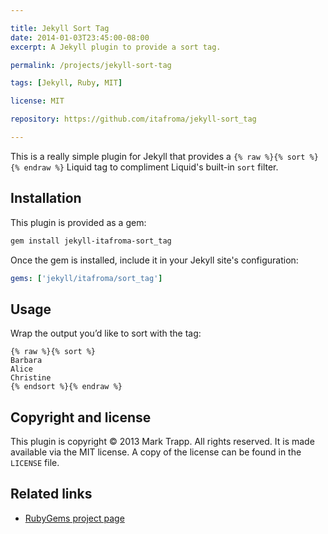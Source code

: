 ```yaml
---

title: Jekyll Sort Tag
date: 2014-01-03T23:45:00-08:00
excerpt: A Jekyll plugin to provide a sort tag.

permalink: /projects/jekyll-sort-tag

tags: [Jekyll, Ruby, MIT]

license: MIT

repository: https://github.com/itafroma/jekyll-sort_tag

---
```

This is a really simple plugin for Jekyll that provides a
`{% raw %}{% sort %}{% endraw %}` Liquid tag to compliment Liquid's built-in
`sort` filter.

## Installation

This plugin is provided as a gem:

```sh
gem install jekyll-itafroma-sort_tag
```

Once the gem is installed, include it in your Jekyll site's configuration:

```yaml
gems: ['jekyll/itafroma/sort_tag']
```

## Usage

Wrap the output you’d like to sort with the tag:

```liquid
{% raw %}{% sort %}
Barbara
Alice
Christine
{% endsort %}{% endraw %}
```

## Copyright and license

This plugin is copyright © 2013 Mark Trapp. All rights reserved. It is made
available via the MIT license. A copy of the license can be found in the
`LICENSE` file.

## Related links

* [RubyGems project page][1]

[1]: https://rubygems.org/gems/jekyll-itafroma-sort_tag "RubyGems project page"
